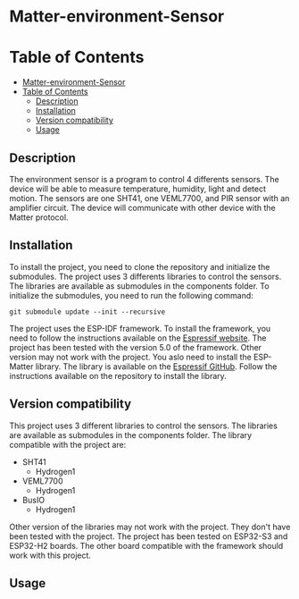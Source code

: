 # Matter-environment-Sensor

# Table of Contents
- [Matter-environment-Sensor](#matter-environment-sensor)
- [Table of Contents](#table-of-contents)
  - [Description](#description)
  - [Installation](#installation)
  - [Version compatibility](#version-compatibility)
  - [Usage](#usage)

## Description
The environment sensor is a program to control 4 differents sensors. The device will be able to measure temperature, humidity, light and detect motion. The sensors are one SHT41, one VEML7700, and PIR sensor with an amplifier circuit. The device will communicate with other device with the Matter protocol.

## Installation
To install the project, you need to clone the repository and initialize the submodules. The project uses 3 differents libraries to control the sensors. The libraries are available as submodules in the components folder. To initialize the submodules, you need to run the following command:
```
git submodule update --init --recursive
```

The project uses the ESP-IDF framework. To install the framework, you need to follow the instructions available on the [Espressif website](https://docs.espressif.com/projects/esp-idf/en/latest/esp32/get-started/index.html). The project has been tested with the version 5.0 of the framework. Other version may not work with the project. You aslo need to install the ESP-Matter library. The library is available on the [Espressif GitHub](https://github.com/espressif/esp-matter). Follow the instructions available on the repository to install the library.

## Version compatibility
This project uses 3 different libraries to control the sensors. The libraries are available as submodules in the components folder. The library compatible with the project are:
- SHT41
  - Hydrogen1
- VEML7700 
  - Hydrogen1
- BusIO 
  - Hydrogen1

Other version of the libraries may not work with the project. They don't have been tested with the project. The project has been tested on ESP32-S3 and ESP32-H2 boards. The other board compatible with the framework should work with this project.

## Usage
